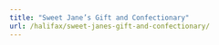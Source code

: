 ```yaml
---
title: "Sweet Jane’s Gift and Confectionary"
url: /halifax/sweet-janes-gift-and-confectionary/
---
```

